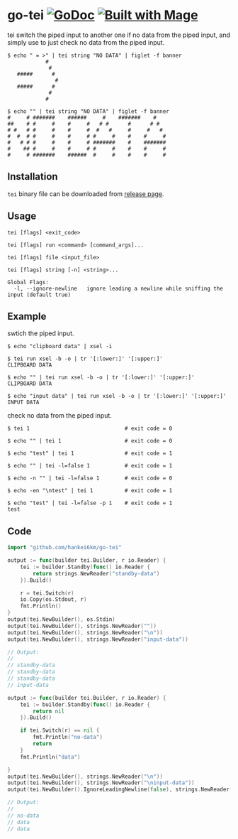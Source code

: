 # go-tei [![GoDoc](https://godoc.org/github.com/hankei6km/go-tei?status.svg)](https://godoc.org/github.com/hankei6km/go-tei) [![Built with Mage](https://magefile.org/badge.svg)](https://magefile.org)

tei switch the piped input to another one if no data from the piped input, and simply use to just check no data from the piped input.

```
$ echo " = >" | tei string "NO DATA" | figlet -f banner
            #    
             #   
   #####      #  
               # 
   #####      #  
             #   
            #    

$ echo "" | tei string "NO DATA" | figlet -f banner
#     # #######    ######     #    #######    #    
##    # #     #    #     #   # #      #      # #   
# #   # #     #    #     #  #   #     #     #   #  
#  #  # #     #    #     # #     #    #    #     # 
#   # # #     #    #     # #######    #    ####### 
#    ## #     #    #     # #     #    #    #     # 
#     # #######    ######  #     #    #    #     # 

```

## Installation

`tei` binary file can be downloaded from [release page](https://github.com/hankei6km/go-tei/releases).

## Usage

```
tei [flags] <exit_code>

tei [flags] run <command> [command_args]...

tei [flags] file <input_file>

tei [flags] string [-n] <string>...

Global Flags:
  -l, --ignore-newline   ignore leading a newline while sniffing the input (default true)
```

## Example

swtich the piped input.
```console
$ echo "clipboard data" | xsel -i

$ tei run xsel -b -o | tr '[:lower:]' '[:upper:]'
CLIPBOARD DATA

$ echo "" | tei run xsel -b -o | tr '[:lower:]' '[:upper:]'
CLIPBOARD DATA

$ echo "input data" | tei run xsel -b -o | tr '[:lower:]' '[:upper:]'
INPUT DATA
```

check no data from the piped input.
```console
$ tei 1                              # exit code = 0

$ echo "" | tei 1                    # exit code = 0

$ echo "test" | tei 1                # exit code = 1

$ echo "" | tei -l=false 1           # exit code = 1

$ echo -n "" | tei -l=false 1        # exit code = 0

$ echo -en "\ntest" | tei 1          # exit code = 1

$ echo "test" | tei -l=false -p 1    # exit code = 1
test
```

## Code

```go
import "github.com/hankei6km/go-tei"
```

```go
output := func(builder tei.Builder, r io.Reader) {
	tei := builder.Standby(func() io.Reader {
		return strings.NewReader("standby-data")
	}).Build()

	r = tei.Switch(r)
	io.Copy(os.Stdout, r)
	fmt.Println()
}
output(tei.NewBuilder(), os.Stdin)
output(tei.NewBuilder(), strings.NewReader(""))
output(tei.NewBuilder(), strings.NewReader("\n"))
output(tei.NewBuilder(), strings.NewReader("input-data"))

// Output:
//
// standby-data
// standby-data
// standby-data
// input-data
```

```go
output := func(builder tei.Builder, r io.Reader) {
	tei := builder.Standby(func() io.Reader {
		return nil
	}).Build()

	if tei.Switch(r) == nil {
		fmt.Println("no-data")
		return
	}
	fmt.Println("data")

}
output(tei.NewBuilder(), strings.NewReader("\n"))
output(tei.NewBuilder(), strings.NewReader("\ninput-data"))
output(tei.NewBuilder().IgnoreLeadingNewline(false), strings.NewReader("\n"))

// Output:
//
// no-data
// data
// data
```